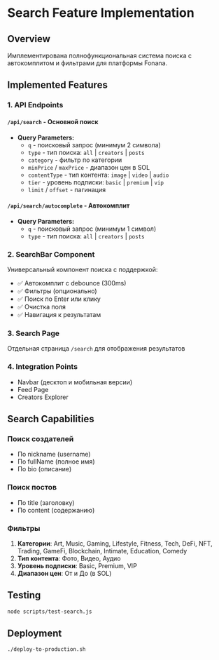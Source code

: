 # Search Feature Implementation

## Overview
Имплементирована полнофункциональная система поиска с автокомплитом и фильтрами для платформы Fonana.

## Implemented Features

### 1. API Endpoints

#### `/api/search` - Основной поиск
- **Query Parameters:**
  - `q` - поисковый запрос (минимум 2 символа)
  - `type` - тип поиска: `all` | `creators` | `posts`
  - `category` - фильтр по категории
  - `minPrice` / `maxPrice` - диапазон цен в SOL
  - `contentType` - тип контента: `image` | `video` | `audio`
  - `tier` - уровень подписки: `basic` | `premium` | `vip`
  - `limit` / `offset` - пагинация

#### `/api/search/autocomplete` - Автокомплит
- **Query Parameters:**
  - `q` - поисковый запрос (минимум 1 символ)
  - `type` - тип поиска: `all` | `creators` | `posts`

### 2. SearchBar Component
Универсальный компонент поиска с поддержкой:
- ✅ Автокомплит с debounce (300ms)
- ✅ Фильтры (опционально)
- ✅ Поиск по Enter или клику
- ✅ Очистка поля
- ✅ Навигация к результатам

### 3. Search Page
Отдельная страница `/search` для отображения результатов

### 4. Integration Points
- Navbar (десктоп и мобильная версии)
- Feed Page
- Creators Explorer

## Search Capabilities

### Поиск создателей
- По nickname (username)
- По fullName (полное имя)
- По bio (описание)

### Поиск постов
- По title (заголовку)
- По content (содержанию)

### Фильтры
1. **Категории**: Art, Music, Gaming, Lifestyle, Fitness, Tech, DeFi, NFT, Trading, GameFi, Blockchain, Intimate, Education, Comedy
2. **Тип контента**: Фото, Видео, Аудио
3. **Уровень подписки**: Basic, Premium, VIP
4. **Диапазон цен**: От и До (в SOL)

## Testing
```bash
node scripts/test-search.js
```

## Deployment
```bash
./deploy-to-production.sh
```
